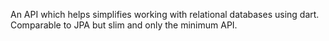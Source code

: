 An API which helps simplifies working with relational databases using dart. Comparable to JPA but slim and only the minimum API.
